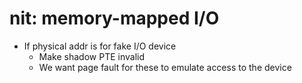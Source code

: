 # nit: memory-mapped I/O
- If physical addr is for fake I/O device
    - Make shadow PTE invalid
    - We want page fault for these to emulate access to the device
